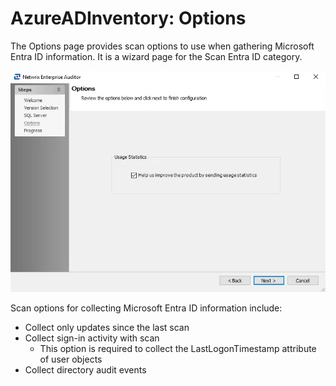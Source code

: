 # AzureADInventory: Options

The Options page provides scan options to use when gathering Microsoft Entra ID information. It is a wizard page for the Scan Entra ID category.

![Entra ID Inventory DC Wizard Options page](../../../../../../static/img/product_docs/accessanalyzer/enterpriseauditor/install/application/options.webp)

Scan options for collecting Microsoft Entra ID information include:

- Collect only updates since the last scan
- Collect sign-in activity with scan
  - This option is required to collect the LastLogonTimestamp attribute of user objects
- Collect directory audit events
